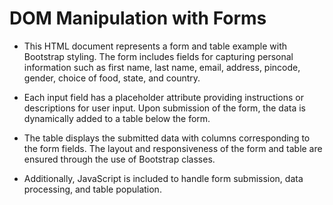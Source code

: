 # DOM Manipulation with Forms

+ This HTML document represents a form and table example with Bootstrap styling. The form includes fields for capturing personal information such as first name, last name, email, address, pincode, gender, choice of food, state, and country. 
  
+ Each input field has a placeholder attribute providing instructions or descriptions for user input. Upon submission of the form, the data is dynamically added to a table below the form. 
  
+ The table displays the submitted data with columns corresponding to the form fields. The layout and responsiveness of the form and table are ensured through the use of Bootstrap classes. 
  
+ Additionally, JavaScript is included to handle form submission, data processing, and table population.






